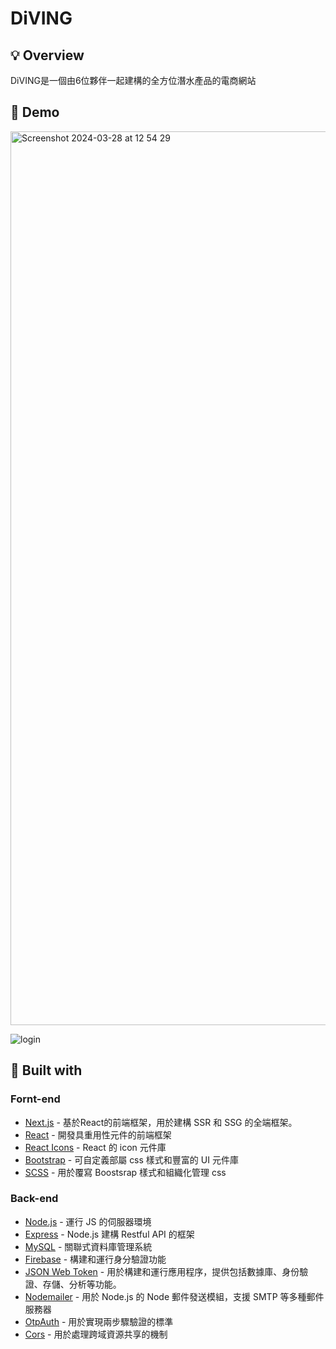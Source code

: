 # DiVING
## 💡 Overview
DiVING是一個由6位夥伴一起建構的全方位潛水產品的電商網站
## 👀 Demo
<img width="1430" alt="Screenshot 2024-03-28 at 12 54 29" src="https://github.com/peznc810/DiVING/assets/150581210/31f00a30-9136-4fc2-8998-e206721903ff">

![login](https://github.com/peznc810/DiVING/assets/150581210/ae1e2ff8-c654-49d1-8ddf-096106788b85)

## 🧩 Built with
### Fornt-end
- [Next.js](https://nextjs.org/) - 基於React的前端框架，用於建構 SSR 和 SSG 的全端框架。
- [React](https://react.dev/) - 開發具重用性元件的前端框架
- [React Icons](https://react-icons.github.io/react-icons/) - React 的 icon 元件庫
- [Bootstrap](https://getbootstrap.com/) - 可自定義部屬 css 樣式和豐富的 UI 元件庫
- [SCSS](https://sass-lang.com/) - 用於覆寫 Boostsrap 樣式和組織化管理 css

### Back-end
- [Node.js](https://nodejs.org/en) - 運行 JS 的伺服器環境
- [Express](https://expressjs.com/) - Node.js 建構 Restful API 的框架
- [MySQL](https://www.mysql.com/) - 關聯式資料庫管理系統
- [Firebase](https://firebase.google.com/) - 構建和運行身分驗證功能
- [JSON Web Token](https://jwt.io/) - 用於構建和運行應用程序，提供包括數據庫、身份驗證、存儲、分析等功能。
- [Nodemailer](https://nodemailer.com/) - 用於 Node.js 的 Node 郵件發送模組，支援 SMTP 等多種郵件服務器
- [OtpAuth](https://www.npmjs.com/package/otpauth) - 用於實現兩步驟驗證的標準
- [Cors](https://www.npmjs.com/package/cors) - 用於處理跨域資源共享的機制
